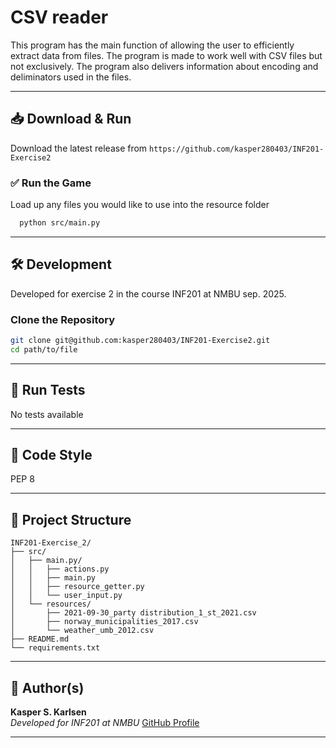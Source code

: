 # CSV reader

This program has the main function of allowing the user to efficiently extract data from files.
The program is made to work well with CSV files but not exclusively.
The program also delivers information about encoding and deliminators used in the files.

---

## 📥 Download & Run

Download the latest release from ```https://github.com/kasper280403/INF201-Exercise2```

### ✅ Run the Game

Load up any files you would like to use into the resource folder

```bash
  python src/main.py
```
---

## 🛠️ Development

Developed for exercise 2 in the course INF201 at NMBU sep. 2025.
### Clone the Repository

```bash
git clone git@github.com:kasper280403/INF201-Exercise2.git
cd path/to/file
```

---

## 🧪 Run Tests

No tests available

---

## 🧹 Code Style

PEP 8

---

## 🧱 Project Structure

```
INF201-Exercise_2/
├── src/
│   ├── main.py/
│   │   ├── actions.py
│   │   ├── main.py
│   │   ├── resource_getter.py
│   │   └── user_input.py
│   └── resources/
│       ├── 2021-09-30_party distribution_1_st_2021.csv
│       ├── norway_municipalities_2017.csv
│       └── weather_umb_2012.csv
├── README.md
└── requirements.txt
```

---

## 👤 Author(s)

**Kasper S. Karlsen**  
_Developed for INF201 at NMBU_
[GitHub Profile](https://github.com/kasper280403)

---